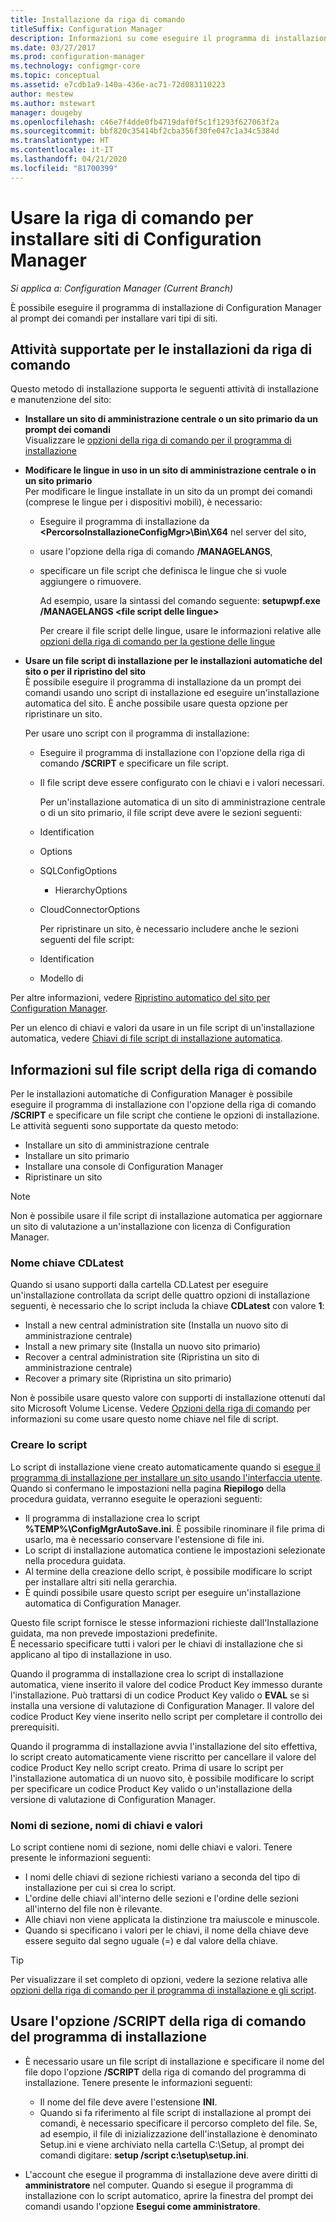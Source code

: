 ```yaml
---
title: Installazione da riga di comando
titleSuffix: Configuration Manager
description: Informazioni su come eseguire il programma di installazione di Configuration Manager al prompt dei comandi per vari tipi di installazione di siti.
ms.date: 03/27/2017
ms.prod: configuration-manager
ms.technology: configmgr-core
ms.topic: conceptual
ms.assetid: e7cdb1a9-140a-436e-ac71-72d083110223
author: mestew
ms.author: mstewart
manager: dougeby
ms.openlocfilehash: c46e7f4dde0fb4719daf0f5c1f1293f627063f2a
ms.sourcegitcommit: bbf820c35414bf2cba356f30fe047c1a34c5384d
ms.translationtype: HT
ms.contentlocale: it-IT
ms.lasthandoff: 04/21/2020
ms.locfileid: "81700399"
---
```

# <a name="use-a-command-line-to-install-configuration-manager-sites"></a>Usare la riga di comando per installare siti di Configuration Manager

*Si applica a: Configuration Manager (Current Branch)*

 È possibile eseguire il programma di installazione di Configuration Manager al prompt dei comandi per installare vari tipi di siti.

## <a name="supported-tasks-for-command-line-installations"></a>Attività supportate per le installazioni da riga di comando
 Questo metodo di installazione supporta le seguenti attività di installazione e manutenzione del sito:

- **Installare un sito di amministrazione centrale o un sito primario da un prompt dei comandi**  
  Visualizzare le [opzioni della riga di comando per il programma di installazione](../../../../core/servers/deploy/install/command-line-options-for-setup.md)

- **Modificare le lingue in uso in un sito di amministrazione centrale o in un sito primario**  
   Per modificare le lingue installate in un sito da un prompt dei comandi (comprese le lingue per i dispositivi mobili), è necessario:  

  - Eseguire il programma di installazione da **&lt;PercorsoInstallazioneConfigMgr\>\Bin\X64** nel server del sito,
  - usare l'opzione della riga di comando **/MANAGELANGS**,
  - specificare un file script che definisca le lingue che si vuole aggiungere o rimuovere.  

    Ad esempio, usare la sintassi del comando seguente: **setupwpf.exe /MANAGELANGS &lt;file script delle lingue\>**  

    Per creare il file script delle lingue, usare le informazioni relative alle [opzioni della riga di comando per la gestione delle lingue](../../../../core/servers/deploy/install/command-line-options-for-setup.md#bkmk_Lang)  

- **Usare un file script di installazione per le installazioni automatiche del sito o per il ripristino del sito**  
   È possibile eseguire il programma di installazione da un prompt dei comandi usando uno script di installazione ed eseguire un'installazione automatica del sito. È anche possibile usare questa opzione per ripristinare un sito.    

   Per usare uno script con il programma di installazione:  

  - Eseguire il programma di installazione con l'opzione della riga di comando **/SCRIPT** e specificare un file script.  

  - Il file script deve essere configurato con le chiavi e i valori necessari.  

    Per un'installazione automatica di un sito di amministrazione centrale o di un sito primario, il file script deve avere le sezioni seguenti:  

  - Identification    
  - Options    
  - SQLConfigOptions    
    -   HierarchyOptions    
  - CloudConnectorOptions   

    Per ripristinare un sito, è necessario includere anche le sezioni seguenti del file script:  

  - Identification  
  - Modello di

Per altre informazioni, vedere [Ripristino automatico del sito per Configuration Manager](../../manage/unattended-recovery.md).  

Per un elenco di chiavi e valori da usare in un file script di un'installazione automatica, vedere [Chiavi di file script di installazione automatica](../../../../core/servers/deploy/install/command-line-options-for-setup.md#bkmk_Unattended).  

## <a name="about-the-command-line-script-file"></a>Informazioni sul file script della riga di comando  
 Per le installazioni automatiche di Configuration Manager è possibile eseguire il programma di installazione con l'opzione della riga di comando **/SCRIPT** e specificare un file script che contiene le opzioni di installazione. Le attività seguenti sono supportate da questo metodo:  

-   Installare un sito di amministrazione centrale  
-   Installare un sito primario  
-   Installare una console di Configuration Manager  
-   Ripristinare un sito  

> [!NOTE]  
>  Non è possibile usare il file script di installazione automatica per aggiornare un sito di valutazione a un'installazione con licenza di Configuration Manager.  

### <a name="the-cdlatest-key-name"></a>Nome chiave CDLatest
Quando si usano supporti dalla cartella CD.Latest per eseguire un'installazione controllata da script delle quattro opzioni di installazione seguenti, è necessario che lo script includa la chiave **CDLatest** con valore **1**:
- Install a new central administration site (Installa un nuovo sito di amministrazione centrale)
- Install a new primary site (Installa un nuovo sito primario)
- Recover a central administration site (Ripristina un sito di amministrazione centrale)
- Recover a primary site (Ripristina un sito primario)

Non è possibile usare questo valore con supporti di installazione ottenuti dal sito Microsoft Volume License.
Vedere [Opzioni della riga di comando](command-line-options-for-setup.md) per informazioni su come usare questo nome chiave nel file di script.



### <a name="create-the-script"></a>Creare lo script
Lo script di installazione viene creato automaticamente quando si [esegue il programma di installazione per installare un sito usando l'interfaccia utente](../../../../core/servers/deploy/install/use-the-setup-wizard-to-install-sites.md).  Quando si confermano le impostazioni nella pagina **Riepilogo** della procedura guidata, verranno eseguite le operazioni seguenti:  

-   Il programma di installazione crea lo script **%TEMP%\ConfigMgrAutoSave.ini**.  È possibile rinominare il file prima di usarlo, ma è necessario conservare l'estensione di file ini.  
-   Lo script di installazione automatica contiene le impostazioni selezionate nella procedura guidata.  
-   Al termine della creazione dello script, è possibile modificare lo script per installare altri siti nella gerarchia.  
-   È quindi possibile usare questo script per eseguire un'installazione automatica di Configuration Manager.  

Questo file script fornisce le stesse informazioni richieste dall'Installazione guidata, ma non prevede impostazioni predefinite.   
È necessario specificare tutti i valori per le chiavi di installazione che si applicano al tipo di installazione in uso.   

Quando il programma di installazione crea lo script di installazione automatica, viene inserito il valore del codice Product Key immesso durante l'installazione. Può trattarsi di un codice Product Key valido o **EVAL** se si installa una versione di valutazione di Configuration Manager. Il valore del codice Product Key viene inserito nello script per completare il controllo dei prerequisiti.   

Quando il programma di installazione avvia l'installazione del sito effettiva, lo script creato automaticamente viene riscritto per cancellare il valore del codice Product Key nello script creato. Prima di usare lo script per l'installazione automatica di un nuovo sito, è possibile modificare lo script per specificare un codice Product Key valido o un'installazione della versione di valutazione di Configuration Manager.  

### <a name="section-names-key-names-and-values"></a>Nomi di sezione, nomi di chiavi e valori
Lo script contiene nomi di sezione, nomi delle chiavi e valori. Tenere presente le informazioni seguenti:
-   I nomi delle chiavi di sezione richiesti variano a seconda del tipo di installazione per cui si crea lo script.
-   L'ordine delle chiavi all'interno delle sezioni e l'ordine delle sezioni all'interno del file non è rilevante.     
-   Alle chiavi non viene applicata la distinzione tra maiuscole e minuscole.  
-   Quando si specificano i valori per le chiavi, il nome della chiave deve essere seguito dal segno uguale (=) e dal valore della chiave.    

> [!TIP]  
>  Per visualizzare il set completo di opzioni, vedere la sezione relativa alle [opzioni della riga di comando per il programma di installazione e gli script](../../../../core/servers/deploy/install/command-line-options-for-setup.md).  

## <a name="use-the-script-setup-command-line-option"></a>Usare l'opzione /SCRIPT della riga di comando del programma di installazione

-   È necessario usare un file script di installazione e specificare il nome del file dopo l'opzione **/SCRIPT** della riga di comando del programma di installazione. Tenere presente le informazioni seguenti:   
    -   Il nome del file deve avere l'estensione **INI**.  
    -   Quando si fa riferimento al file script di installazione al prompt dei comandi, è necessario specificare il percorso completo del file. Se, ad esempio, il file di inizializzazione dell'installazione è denominato Setup.ini e viene archiviato nella cartella C:\Setup, al prompt dei comandi digitare:  **setup /script c:\setup\setup.ini**.  

-   L'account che esegue il programma di installazione deve avere diritti di **amministratore** nel computer. Quando si esegue il programma di installazione con lo script automatico, aprire la finestra del prompt dei comandi usando l'opzione **Esegui come amministratore**.   
